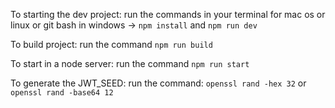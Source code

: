 
To starting the dev project:
run the commands in your terminal for mac os or linux or git bash in windows -> `npm install` and `npm run dev`

To build project:
run the command `npm run build`

To start in a node server:
run the command `npm run start`

To generate the JWT_SEED:
run the command: `openssl rand -hex 32` or `openssl rand -base64 12`